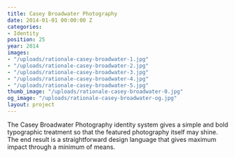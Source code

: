 ```yaml
---
title: Casey Broadwater Photography
date: 2014-01-01 00:00:00 Z
categories:
- Identity
position: 25
year: 2014
images:
- "/uploads/rationale-casey-broadwater-1.jpg"
- "/uploads/rationale-casey-broadwater-2.jpg"
- "/uploads/rationale-casey-broadwater-3.jpg"
- "/uploads/rationale-casey-broadwater-4.jpg"
- "/uploads/rationale-casey-broadwater-5.jpg"
thumb_image: "/uploads/rationale-casey-broadwater-0.jpg"
og_image: "/uploads/rationale-casey-broadwater-og.jpg"
layout: project
---
```


The Casey Broadwater Photography identity system gives a simple and bold typographic treatment so that the featured photography itself may shine. The end result is a straightforward design language that gives maximum impact through a minimum of means.
